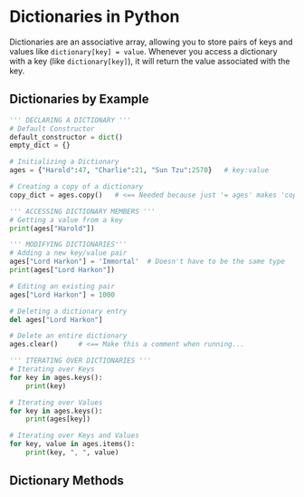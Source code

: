 # Dictionaries in Python
Dictionaries are an associative array, allowing you to store pairs of keys and values like `dictionary[key] = value`. Whenever you access a dictionary with a key (like `dictionary[key]`), it will
return the value associated with the key.

## Dictionaries by Example

```Python
''' DECLARING A DICTIONARY '''
# Default Constructor
default_constructor = dict()
empty_dict = {}

# Initializing a Dictionary
ages = {"Harold":47, "Charlie":21, "Sun Tzu":2570}   # key:value

# Creating a copy of a dictionary
copy_dict = ages.copy()   # <== Needed because just '= ages' makes 'copy_dict' an alias of 'ages'

''' ACCESSING DICTIONARY MEMBERS '''
# Getting a value from a key
print(ages["Harold"])

''' MODIFYING DICTIONARIES'''
# Adding a new key/value pair
ages["Lord Harkon"] = 'Immortal'  # Doesn't have to be the same type
print(ages["Lord Harkon"])

# Editing an existing pair
ages["Lord Harkon"] = 1000

# Deleting a dictionary entry
del ages["Lord Harkon"]

# Delete an entire dictionary
ages.clear()     # <== Make this a comment when running...

''' ITERATING OVER DICTIONARIES '''
# Iterating over Keys
for key in ages.keys():
    print(key)

# Iterating over Values
for key in ages.keys():
    print(ages[key])

# Iterating over Keys and Values
for key, value in ages.items():
    print(key, ", ", value)
```

## Dictionary Methods


